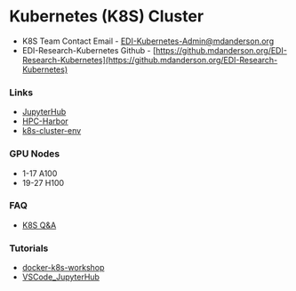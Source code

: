 # Kubernetes (K8S) Cluster

- K8S Team Contact Email - EDI-Kubernetes-Admin@mdanderson.org
- EDI-Research-Kubernetes Github - [https://github.mdanderson.org/EDI-Research-Kubernetes](https://github.mdanderson.org/EDI-Research-Kubernetes)

### Links
- [JupyterHub](http://hpcexhaproxy.mdanderson.edu/jupyter/hub/login?)
- [HPC-Harbor](https://hpcharbor.mdanderson.edu/account/sign-in)
- [k8s-cluster-env](https://github.com/idso-fa1-pathology/k8s-cluster-env)
  
### GPU Nodes
- 1-17 A100
- 19-27 H100

### FAQ
- [K8S Q&A](https://github.mdanderson.org/EDI-Research-Kubernetes/Kubernetes_QA)

### Tutorials
- [docker-k8s-workshop](https://github.com/idso-fa1-pathology/docker-k8s-workshop)
- [VSCode_JupyterHub](https://github.mdanderson.org/EDI-Research-Kubernetes/VSCode_JupyterHub/blob/main/README.md)
